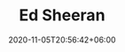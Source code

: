 ---
title: "Ed Sheeran"
date: 2020-11-05T20:56:42+06:00
type: portfolio
image: "images/projects/text_EdSheeran/sheeran_2_real.svg"
category: ["REAL"]
project_images: ["images/projects/text_EdSheeran/sheeran_2_real.svg"]
---